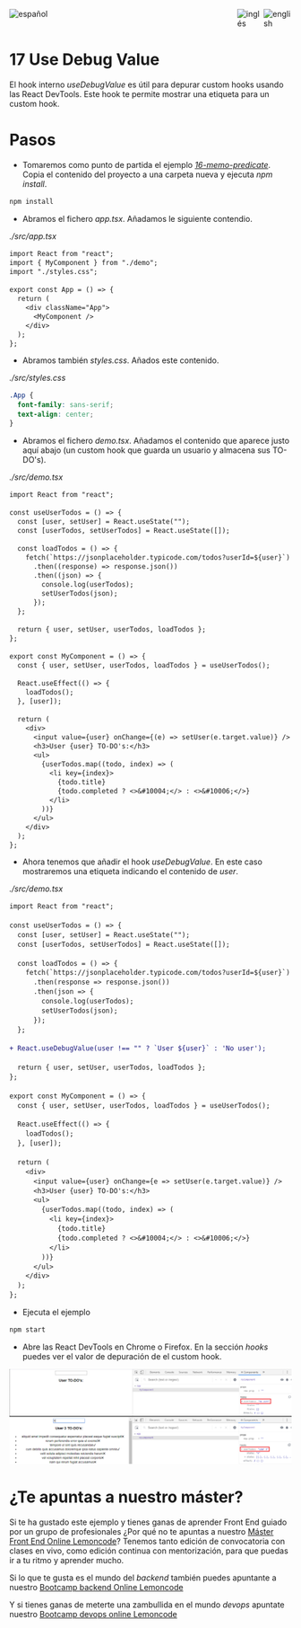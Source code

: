 
[<img align="left" src="https://images.squarespace-cdn.com/content/v1/56cdb491a3360cdd18de5e16/1536155167931-3JJ7O74IM4QP88L0RQS9/3_200.png" alt="español" width="170"/>](https://lemoncode.net/) 


[<img align="right" src="https://upload.wikimedia.org/wikipedia/commons/thumb/7/7c/Spain_flag_icon.svg/1200px-Spain_flag_icon.svg.png" alt="english" width="50"/>](https://github.com/Lemoncode/react-hooks-by-example/blob/master/17-use-debug-value/Readme_es.md)
[<img align="right" src="https://assets.stickpng.com/images/580b585b2edbce24c47b2836.png" alt="inglés" width="47"/>](https://github.com/Lemoncode/react-hooks-by-example/blob/master/17-use-debug-value/Readme.md)
  
<br>
<br>


# 17 Use Debug Value

El hook interno _useDebugValue_ es útil para depurar custom hooks usando las React DevTools. Este hook te permite mostrar una etiqueta para un custom hook.

# Pasos

- Tomaremos como punto de partida el ejemplo [_16-memo-predicate_](https://github.com/Lemoncode/react-hooks-by-example/blob/master/16-memo-predicate). Copia el contenido del proyecto a una carpeta nueva y ejecuta _npm install_.

```bash
npm install
```

- Abramos el fichero _app.tsx_. Añadamos le siguiente contendio.

_./src/app.tsx_

```tsx
import React from "react";
import { MyComponent } from "./demo";
import "./styles.css";

export const App = () => {
  return (
    <div className="App">
      <MyComponent />
    </div>
  );
};
```

- Abramos también _styles.css_. Añados este contenido.

_./src/styles.css_

```css
.App {
  font-family: sans-serif;
  text-align: center;
}
```

- Abramos el fichero _demo.tsx_. Añadamos el contenido que aparece justo aquí abajo (un custom hook que guarda un usuario y almacena sus TO-DO's).

_./src/demo.tsx_

```tsx
import React from "react";

const useUserTodos = () => {
  const [user, setUser] = React.useState("");
  const [userTodos, setUserTodos] = React.useState([]);

  const loadTodos = () => {
    fetch(`https://jsonplaceholder.typicode.com/todos?userId=${user}`)
      .then((response) => response.json())
      .then((json) => {
        console.log(userTodos);
        setUserTodos(json);
      });
  };

  return { user, setUser, userTodos, loadTodos };
};

export const MyComponent = () => {
  const { user, setUser, userTodos, loadTodos } = useUserTodos();

  React.useEffect(() => {
    loadTodos();
  }, [user]);

  return (
    <div>
      <input value={user} onChange={(e) => setUser(e.target.value)} />
      <h3>User {user} TO-DO's:</h3>
      <ul>
        {userTodos.map((todo, index) => (
          <li key={index}>
            {todo.title}
            {todo.completed ? <>&#10004;</> : <>&#10006;</>}
          </li>
        ))}
      </ul>
    </div>
  );
};
```

- Ahora tenemos que añadir el hook _useDebugValue_. En este caso mostraremos una etiqueta indicando el contenido de _user_.

_./src/demo.tsx_

```diff
import React from "react";

const useUserTodos = () => {
  const [user, setUser] = React.useState("");
  const [userTodos, setUserTodos] = React.useState([]);

  const loadTodos = () => {
    fetch(`https://jsonplaceholder.typicode.com/todos?userId=${user}`)
      .then(response => response.json())
      .then(json => {
        console.log(userTodos);
        setUserTodos(json);
      });
  };

+ React.useDebugValue(user !== "" ? `User ${user}` : 'No user');

  return { user, setUser, userTodos, loadTodos };
};

export const MyComponent = () => {
  const { user, setUser, userTodos, loadTodos } = useUserTodos();

  React.useEffect(() => {
    loadTodos();
  }, [user]);

  return (
    <div>
      <input value={user} onChange={e => setUser(e.target.value)} />
      <h3>User {user} TO-DO's:</h3>
      <ul>
        {userTodos.map((todo, index) => (
          <li key={index}>
            {todo.title}
            {todo.completed ? <>&#10004;</> : <>&#10006;</>}
          </li>
        ))}
      </ul>
    </div>
  );
};
```

- Ejecuta el ejemplo

```bash
npm start
```

- Abre las React DevTools en Chrome o Firefox. En la sección _hooks_ puedes ver el valor de depuración de el custom hook.

![01-dev-tools](./resources/01-dev-tools.png)

# ¿Te apuntas a nuestro máster?

Si te ha gustado este ejemplo y tienes ganas de aprender Front End
guiado por un grupo de profesionales ¿Por qué no te apuntas a
nuestro [Máster Front End Online Lemoncode](https://lemoncode.net/master-frontend#inicio-banner)? Tenemos tanto edición de convocatoria
con clases en vivo, como edición continua con mentorización, para
que puedas ir a tu ritmo y aprender mucho.

Si lo que te gusta es el mundo del _backend_ también puedes apuntante a nuestro [Bootcamp backend Online Lemoncode](https://lemoncode.net/bootcamp-backend#bootcamp-backend/inicio)

Y si tienes ganas de meterte una zambullida en el mundo _devops_
apuntate nuestro [Bootcamp devops online Lemoncode](https://lemoncode.net/bootcamp-devops#bootcamp-devops/inicio)
